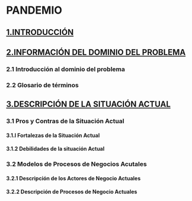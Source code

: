 # PANDEMIO
## [1.INTRODUCCIÓN](introduccion.md)
## [2.INFORMACIÓN DEL DOMINIO DEL PROBLEMA](Dominio_del_Problema.md)
### 2.1 Introducción al dominio del problema
### 2.2 Glosario de términos
## [3.DESCRIPCIÓN DE LA SITUACIÓN ACTUAL](DescripcionSituacionActual.md)
### 3.1 Pros y Contras de la Situación Actual
#### 3.1.l Fortalezas de la Situación Actual
#### 3.1.2 Debilidades de la situación Actual
### 3.2 Modelos de Procesos de Negocios Acutales
#### 3.2.1 Descripción de los Actores de Negocio Actuales
#### 3.2.2 Descripción de Procesos de Negocio Actuales
